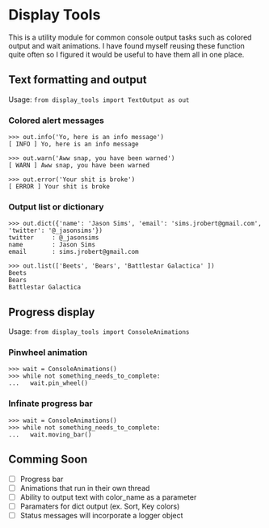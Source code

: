 Display Tools
========
This is a utility module for common console output tasks such as colored output and wait animations. I have found myself reusing these function quite often so I figured it would be useful to have them all in one place. 

Text formatting and output
--------------------------
Usage: ```from display_tools import TextOutput as out```

### Colored alert messages
    >>> out.info('Yo, here is an info message')
    [ INFO ] Yo, here is an info message
    
    >>> out.warn('Aww snap, you have been warned')
    [ WARN ] Aww snap, you have been warned
    
    >>> out.error('Your shit is broke')
    [ ERROR ] Your shit is broke

### Output list or dictionary
    >>> out.dict({'name': 'Jason Sims', 'email': 'sims.jrobert@gmail.com', 'twitter': '@_jasonsims'})
    twitter     : @_jasonsims
    name        : Jason Sims
    email       : sims.jrobert@gmail.com

    >>> out.list(['Beets', 'Bears', 'Battlestar Galactica' ])
    Beets
    Bears
    Battlestar Galactica

Progress display
----------------

Usage: ```from display_tools import ConsoleAnimations```

### Pinwheel animation
    >>> wait = ConsoleAnimations()
    >>> while not something_needs_to_complete:
    ...   wait.pin_wheel()
    
### Infinate progress bar
    >>> wait = ConsoleAnimations()
    >>> while not something_needs_to_complete:
    ...   wait.moving_bar()

Comming Soon
------------
* [ ] Progress bar
* [ ] Animations that run in their own thread
* [ ] Ability to output text with color_name as a parameter
* [ ] Paramaters for dict output (ex. Sort, Key colors)
* [ ] Status messages will incorporate a logger object

